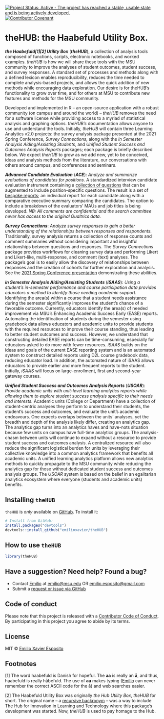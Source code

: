 
<!-- README.md is generated from README.Rmd. Please edit README.Rmd. -->
<!-- badges: start -->

[![Project Status: Active - The project has reached a stable, usable
state and is being actively
developed.](https://www.repostatus.org/badges/latest/active.svg)](https://www.repostatus.org/)
[![Contributor
Covenant](https://img.shields.io/badge/Contributor%20Covenant-2.1-4baaaa.svg)](code_of_conduct.md)
<!-- badges: end -->

# theHUB: the Haabefuld Utility Box.

***the Haabefuld[1][2] Utility Box*** (***theHUB***), a collection of
analysis tools composed of functions, scripts, electronic notebooks, and
worked examples. *theHUB* is how we will share these tools with the MSU
community to improve the analyses of student outcomes, student success,
and survey responses. A standard set of processes and methods along with
a defined lexicon enables reproducibility, reduces the time needed to
complete analysis-based projects, and allows the quick addition of new
methods while encouraging data exploration. Our desire is for theHUB’s
functionality to grow over time, and for others at MSU to contribute new
features and methods for the MSU community.

Developed and implemented in R – an open-source application with a
robust community (on campus and around the world) – *theHUB* removes the
need for a software license while providing access to a myriad of
statistical analysis and graphing options. *theHUB’s* documentation
allows anyone to use and understand the tools. Initially, *theHUB* will
contain three Learning Analytics v2.0 projects: the survey analysis
package presented at the 2021 Spring Conference, *Survey Connections*,
along with the *in Semester Analysis Aiding/Assisting Students*, and
*Unified Student Success and Outcomes Analysis Reports* packages; each
package is briefly described below. We expect *theHUB* to grow as we add
new, yet to be conceived, ideas and analysis methods from the
literature, our conversations with others around campus, and conferences
and seminars.

***Advanced Candidate Evaluation*** (***ACE***): *Analyze and summarize
evaluations of candidates for positions.* A standardized interview
candidate evaluation instrument containing a [collection of
questions](ADD%20LINK) that can be augmented to include
position-specific questions. The result is a set of [bespoke
reports](ADD%20LINK); an individual report for each candidate along with
a comparative executive summary comparing the candidates. The option to
include a breakdown of the evaluators’ MAUs and job titles is being
developed. *NB: All comments are confidential and the search committee
never has access to the original Qualtrics data.*

***Survey Connections***: *Analyze survey responses to gain a better
understanding of the relationships between responses and respondents.*
Traditionally, survey analysis returns a collection of response counts
and comment summaries without considering important and insightful
relationships between questions and responses. The *Survey Connections*
package provides workflows for cleaning survey data and performing
Likert and Likert-like, multi-response, and comment (text) analyses. The
package’s goal is to easily allow the discovery of relationships between
responses and the creation of cohorts for further exploration and
analysis. See the [2021 Spring Conference
presentation](https://docs.google.com/presentation/d/1kI-_SY6qyqd-CCKQ6RmEf9qXgcdR5FnVqP4W5dXtajE/edit?usp=sharing)
demonstrating these abilities.

***in Semester Analysis Aiding/Assisting Students*** (***iSAAS***):
*Using a student’s in-semester performance and course participation data
provides educators a method to identify those needing academic support.*
Identifying the area(s) within a course that a student needs assistance
during the semester significantly improves the student’s chance of a
favorable outcome. Currently, educators identify the area(s) of needed
improvement via MSU’s Enhancing Academic Success Early (EASE) reports.
Automating the identification of students during the semester using
gradebook data allows educators and academic units to provide students
with the required resources to improve their course standing, thus
leading to better student outcomes and success. However, we understand
that constructing detailed EASE reports can be time-consuming,
especially for educators asked to do more with fewer resources. *iSAAS*
builds on the ideas and goals of the current EASE reporting system and
is an automated system to construct detailed reports using D2L course
gradebook data, reducing educator load. In addition, the automated
nature of iSAAS allows educators to provide earlier and more frequent
reports to the student. Initially, *iSAAS* will focus on
large-enrollment, first and second-year gateway courses.

***Unified Student Success and Outcomes Analysis Reports***
(***USOAR***): *Provide academic units with unit-level learning
analytics reports while allowing them to explore student success
analysis specific to their needs and interests.* Academic units (College
or Department) have a collection of student-centric analyses they
perform to understand their students, the student’s success and
outcomes, and evaluate the unit’s academic endeavours. One expects
overlaps between the units’ analyses, yet the breadth and depth of the
analysis likely differ, creating an analytics gap. The analytics gap
turns into an analytics haves and have-nots situation because few units
on campus have full-time analytics groups. The analysis-chasm between
units will continue to expand without a resource to provide student
success and outcomes analysis. A centralized resource will also reduce
the significant logistical burden for units by leveraging their
collective knowledge into a common analytics framework that benefits all
academic units. A unified learning analytics platform allows new
analytics methods to quickly propagate to the MSU community while
reducing the analytics gap for those without dedicated student success
and outcomes analysis groups. The *USOAR* system is based on the belief
in an egalitarian analytics ecosystem where everyone (students and
academic units) benefits.

## Installing `theHUB`

`theHUB` is *only* available on
[GitHub](https://github.com/emilioxavier/theHUB/). To install it:

``` r
# Install from GitHub:
install.packages("devtools")
devtools::install_github("emilioxavier/theHUB")
```

## How to use `theHUB`

``` r
library(theHUB)
```

## Have a suggestion? Need help? Found a bug?

-   Contact [Emilio](https://github.com/emilioxavier/) at
    <emilio@msu.edu> OR <emilio.esposito@gmail.com>
-   Submit a [request or issue via
    GitHub](https://github.com/emilioxavier/theHUB/issues/)

## Code of conduct

Please note that this project is released with a [Contributor Code of
Conduct](https://github.com/emilioxavier/theHUB/blob/master/CONDUCT.md).
By participating in this project you agree to abide by its terms.

## License

MIT © [Emilio Xavier Esposito](https://github.com/emilioxavier/)

## Footnotes

[1] The word haabefuld is Danish for hopeful. The **aa** is really an
**å**, and thus, haabefuld is really håbefuld. The use of **aa** makes
typing ([Emilio](https://github.com/emilioxavier/) can never remember
the correct ASCII code for the å) and web searches easier.

[2] The Haabefuld Utility Box was originally *the Hub Utility Box*,
*theHUB* for short. The original name – a [recursive
backronym](https://en.wikipedia.org/wiki/Recursive_acronym) – was a way
to include The Hub for Innovation in Learning and Technology where this
package’s development was started. Now, *theHUB* is used to pay homage
to the Hub.

